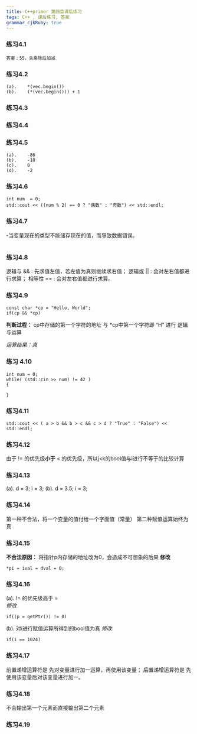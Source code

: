 ```yaml
---
title: C++primer 第四章课后练习
tags: C++ , 课后练习, 答案
grammar_cjkRuby: true
---
```


### 练习4.1
	答案：55，先乘除后加减
    
### 练习4.2
	(a).	*(vec.begin())
    (b).	(*(vec.begin())) + 1
    
### 练习4.3


### 练习4.4


### 练习4.5
	(a). 	-86
    (b).	-18
    (c).	0
    (d).	-2
    
 ### 练习4.6
``` javascript?linenums
int num  = 0;
std::cout << ((num % 2) == 0 ? "偶数" : "奇数") << std::endl;
```
### 练习4.7
-当变量现在的类型不能储存现在的值，而导致数据错误。

```javascript?linenums

```
### 练习4.8
逻辑与 &&  :	先求值左值，若左值为真则继续求右值；
逻辑或 ||     :   会对左右值都进行求算；
相等性 ==   :   会对左右值都进行求算。

### 练习4.9
```java?linenums
const char *cp = "Hello, World";
if(cp && *cp)
```
**判断过程：**
cp中存储的第一个字符的地址 与 *cp中第一个字符即 “H” 进行 逻辑与运算

*运算结果：真*


### 练习 4.10

```javascript?linenums
int num = 0;
while( (std::cin >> num) != 42 )
{

}
```
### 练习4.11
```javascript?linenums
std::cout << ( a > b && b > c && c > d ? "True" : "False") << std::endl;
```

### 练习4.12
由于 != 的优先级**小于** < 的优先级，所以j\<k的bool值与i进行不等于的比较计算

### 练习4.13

(a).	d = 3; i = 3;
(b).	d = 3.5; i = 3;

### 练习4.14

第一种不合法，将一个变量的值付给一个字面值（常量）
第二种赋值运算始终为真


### 练习4.15

**不合法原因：** 将指针p内存储的地址改为0，会造成不可想象的后果
**修改**
```javascript?linenums
*pi = ival = dval = 0;
```

### 练习4.16
(a).	!= 的优先级高于 =  			     
*修改* 
```javascript?linenums
if((p = getPtr()) != 0)
```
(b).	对i进行赋值运算所得到的bool值为真
*修改* 
```javascript?linenums
if(i == 1024)
```

### 练习4.17
前置递增运算符是 先对变量进行加一运算，再使用该变量；
后置递增运算符是 先使用该变量后对该变量进行加一。

### 练习4.18

不会输出第一个元素而直接输出第二个元素

### 练习4.19






